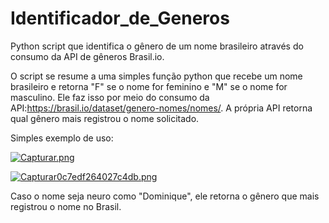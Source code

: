 # Identificador_de_Generos
Python script que identifica o gênero de um nome brasileiro através do consumo da API de gêneros Brasil.io.

O script se resume a uma simples função python que recebe um nome brasileiro e retorna "F" se o nome for feminino e "M" se o nome for masculino. Ele faz isso por meio do consumo da API:https://brasil.io/dataset/genero-nomes/nomes/. A própria API retorna qual gênero mais registrou o nome solicitado. 

Simples exemplo de uso:

[![Capturar.png](https://www.imagemhost.com.br/images/2021/04/27/Capturar.png)](https://www.imagemhost.com.br/image/2rcHMy)

[![Capturar0c7edf264027c4db.png](https://www.imagemhost.com.br/images/2021/04/27/Capturar0c7edf264027c4db.png)](https://www.imagemhost.com.br/image/2r0R5C)

Caso o nome seja neuro como "Dominique", ele retorna o gênero que mais registrou o nome no Brasil. 
